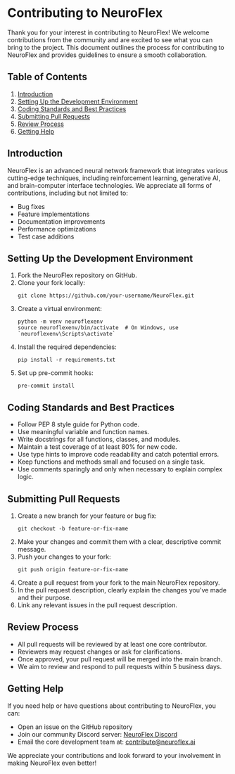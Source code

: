 # Contributing to NeuroFlex

Thank you for your interest in contributing to NeuroFlex! We welcome contributions from the community and are excited to see what you can bring to the project. This document outlines the process for contributing to NeuroFlex and provides guidelines to ensure a smooth collaboration.

## Table of Contents
1. [Introduction](#introduction)
2. [Setting Up the Development Environment](#setting-up-the-development-environment)
3. [Coding Standards and Best Practices](#coding-standards-and-best-practices)
4. [Submitting Pull Requests](#submitting-pull-requests)
5. [Review Process](#review-process)
6. [Getting Help](#getting-help)

## Introduction

NeuroFlex is an advanced neural network framework that integrates various cutting-edge techniques, including reinforcement learning, generative AI, and brain-computer interface technologies. We appreciate all forms of contributions, including but not limited to:

- Bug fixes
- Feature implementations
- Documentation improvements
- Performance optimizations
- Test case additions

## Setting Up the Development Environment

1. Fork the NeuroFlex repository on GitHub.
2. Clone your fork locally:
   ```
   git clone https://github.com/your-username/NeuroFlex.git
   ```
3. Create a virtual environment:
   ```
   python -m venv neuroflexenv
   source neuroflexenv/bin/activate  # On Windows, use `neuroflexenv\Scripts\activate`
   ```
4. Install the required dependencies:
   ```
   pip install -r requirements.txt
   ```
5. Set up pre-commit hooks:
   ```
   pre-commit install
   ```

## Coding Standards and Best Practices

- Follow PEP 8 style guide for Python code.
- Use meaningful variable and function names.
- Write docstrings for all functions, classes, and modules.
- Maintain a test coverage of at least 80% for new code.
- Use type hints to improve code readability and catch potential errors.
- Keep functions and methods small and focused on a single task.
- Use comments sparingly and only when necessary to explain complex logic.

## Submitting Pull Requests

1. Create a new branch for your feature or bug fix:
   ```
   git checkout -b feature-or-fix-name
   ```
2. Make your changes and commit them with a clear, descriptive commit message.
3. Push your changes to your fork:
   ```
   git push origin feature-or-fix-name
   ```
4. Create a pull request from your fork to the main NeuroFlex repository.
5. In the pull request description, clearly explain the changes you've made and their purpose.
6. Link any relevant issues in the pull request description.

## Review Process

- All pull requests will be reviewed by at least one core contributor.
- Reviewers may request changes or ask for clarifications.
- Once approved, your pull request will be merged into the main branch.
- We aim to review and respond to pull requests within 5 business days.

## Getting Help

If you need help or have questions about contributing to NeuroFlex, you can:

- Open an issue on the GitHub repository
- Join our community Discord server: [NeuroFlex Discord](https://discord.gg/neuroflexcommunity)
- Email the core development team at: contribute@neuroflex.ai

We appreciate your contributions and look forward to your involvement in making NeuroFlex even better!
